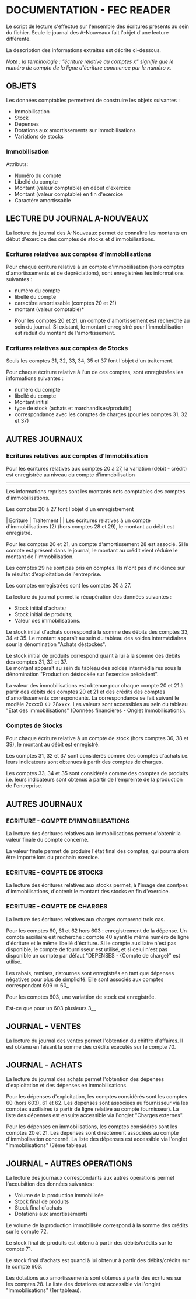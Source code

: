 # DOCUMENTATION - FEC READER

Le script de lecture s'effectue sur l'ensemble des écritures présents au sein du fichier. Seule le journal des A-Nouveaux fait l'objet d'une lecture différente.

La description des informations extraites est décrite ci-dessous.

*Note : la terminologie : "écriture relative au comptes x" signifie que le numéro de compte de la ligne d'écriture commence par le numéro x.*


## OBJETS

Les données comptables permettent de construire les objets suivantes :
- Immobilisation
- Stock
- Dépenses
- Dotations aux amortissements sur immobilisations
- Variations de stocks

### Immobilisation

Attributs:
- Numéro du compte
- Libellé du compte
- Montant (valeur comptable) en début d'exercice
- Montant (valeur comptable) en fin d'exercice
- Caractère amortissable

## LECTURE DU JOURNAL A-NOUVEAUX

La lecture du journal des A-Nouveaux permet de connaître les montants en début d'exercice des comptes de stocks et d'immobilisations.


### Ecritures relatives aux comptes d'Immobilisations

Pour chaque écriture relative à un compte d'immobilisation (hors comptes d'amortissements et de dépréciations), sont enregistrées les informations suivantes :
- numéro du compte
- libellé du compte
- caractère amortissable (comptes 20 et 21)
- montant (valeur comptable)*

* Pour les comptes 20 et 21, un compte d'amortissement est recherché au sein du journal. Si existant, le montant enregistré pour l'immobilisation est réduit du montant de l'amortissement.

### Ecritures relatives aux comptes de Stocks

Seuls les comptes 31, 32, 33, 34, 35 et 37 font l'objet d'un traitement.

Pour chaque écriture relative à l'un de ces comptes, sont enregistrées les informations suivantes :
- numéro du compte
- libellé du compte
- Montant initial
- type de stock (achats et marchandises/produits)
- correspondance avec les comptes de charges (pour les comptes 31, 32 et 37)


## AUTRES JOURNAUX

### Ecritures relatives aux comptes d'Immobilisation

Pour les écritures relatives aux comptes 20 à 27, la variation (débit - crédit) est enregistrée au niveau du compte d'immobilisation

________________________________________________________________

Les informations reprises sont les montants nets comptables des comptes d'immobilisations.

Les comptes 20 à 27 font l'objet d'un enregistrement

| Ecriture | Traitement |
| Les écritures relatives à un compte d'immobilisations (2) (hors comptes 28 et 29), le montant au débit est enregistré.

Pour les comptes 20 et 21, un compte d'amortissement 28 est associé. Si le compte est présent dans le journal, le montant au crédit vient réduire le montant de l'immobilisation.

Les comptes 29 ne sont pas pris en comptes. Ils n'ont pas d'incidence sur le résultat d'exploitation de l'entreprise.

Les comptes enregistrées sont les comptes 20 à 27.


La lecture du journal permet la récupération des données suivantes :
- Stock initial d'achats;
- Stock initial de produits;
- Valeur des immobilisations. 

Le stock initial d'achats correspond à la somme des débits des comptes 33, 34 et 35.
Le montant apparaît au sein du tableau des soldes intermédiaires sour la dénomination "Achats déstockés".

Le stock initial de produits correspond quant à lui à la somme des débits des comptes 31, 32 et 37.  
Le montant apparaît au sein du tableau des soldes intermédiaires sous la dénomination "Production déstockée sur l'exercice précédent".

La valeur des immobilisations est obtenue pour chaque compte 20 et 21 à partir des débits des comptes 20 et 21 et des crédits des comptes d'amortissements correspondants. La correspondance se fait suivant le modèle 2xxxx0 <-> 28xxxx.
Les valeurs sont accessibles au sein du tableau "Etat des immobilisations" (Données financières - Onglet Immobilisations).

### Comptes de Stocks

Pour chaque écriture relative à un compte de stock (hors comptes 36, 38 et 39), le montant au débit est enregistré.

Les comptes 31, 32 et 37 sont considérés comme des comptes d'achats i.e. leurs indicateurs sont obtenues à partir des comptes de charges.

Les comptes 33, 34 et 35 sont considérés comme des comptes de produits i.e. leurs indicateurs sont obtenus à partir de l'empreinte de la production de l'entreprise.


## AUTRES JOURNAUX

### ECRITURE - COMPTE D'IMMOBILISATIONS

La lecture des écritures relatives aux immobilisations permet d'obtenir la valeur finale du compte concerné.

La valeur finale permet de produire l'état final des comptes, qui pourra alors être importé lors du prochain exercice.

### ECRITURE - COMPTE DE STOCKS

La lecture des écritures relatives aux stocks permet, à l'image des comtpes d'immobilisations, d'obtenir le montant des stocks en fin d'exercice.

### ECRITURE - COMPTE DE CHARGES

La lecture des écritures relatives aux charges comprend trois cas.

Pour les comptes 60, 61 et 62 hors 603 : enregistrement de la dépense.
Un compte auxiliaire est recherché : compte 40 ayant le même numéro de ligne d'écriture et le même libellé d'écriture.
Si le compte auxiliaire n'est pas disponible, le compte de fournisseur est utilisé, et si celui n'est pas disponible un compte par défaut "DEPENSES - {Compte de charge}" est utilisé.

Les rabais, remises, ristournes sont enregistrés en tant que dépenses négatives pour plus de simplicité.
Elle sont associés aux comptes correspondant 609 => 60_

Pour les comptes 603,
une variattion de stock est enregistrée.

Est-ce que pour un 603 plusieurs 3__

## JOURNAL - VENTES

La lecture du journal des ventes permet l'obtention du chiffre d'affaires. Il est obtenu en faisant la somme des crédits executés sur le compte 70.

## JOURNAL - ACHATS

La lecture du journal des achats permet l'obtention des dépenses d'exploitation et des dépenses en immobilisations.

Pour les dépenses d'exploitation, les comptes considérés sont les comptes 60 (hors 603), 61 et 62. Les dépenses sont associées au fournisseur via les comptes auxiliaires (à partir de ligne relative au compte fournisseur).
La liste des dépenses est ensuite accessible via l'onglet "Charges externes".

Pour les dépenses en immobilisations, les comptes considérés sont les comptes 20 et 21. Les dépenses sont directement associées au compte d'immbolisation concerné.
La liste des dépenses est accessible via l'onglet "Immobilisations" (3ème tableau).


## JOURNAL - AUTRES OPERATIONS

La lecture des journaux correspondants aux autres opérations permet l'acquisition des données suivantes :
- Volume de la production immobilisée
- Stock final de produits
- Stock final d'achats
- Dotations aux amortissements

Le volume de la production immobilisée correspond à la somme des crédits sur le compte 72.

Le stock final de produits est obtenu à partir des débits/crédits sur le compte 71.

Le stock final d'achats est quand à lui obtenur à partir des débits/crédits sur le compte 603.

Les dotations aux amortissements sont obtenus à partir des écritures sur les comptes 28.
La liste des dotations est accessible via l'onglet "Immobilisations" (1er tableau).
